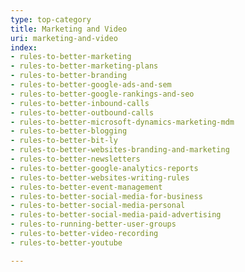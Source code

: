 ```yaml
---
type: top-category
title: Marketing and Video
uri: marketing-and-video
index:
- rules-to-better-marketing
- rules-to-better-marketing-plans
- rules-to-better-branding
- rules-to-better-google-ads-and-sem
- rules-to-better-google-rankings-and-seo
- rules-to-better-inbound-calls
- rules-to-better-outbound-calls
- rules-to-better-microsoft-dynamics-marketing-mdm
- rules-to-better-blogging
- rules-to-better-bit-ly
- rules-to-better-websites-branding-and-marketing
- rules-to-better-newsletters
- rules-to-better-google-analytics-reports
- rules-to-better-websites-writing-rules
- rules-to-better-event-management
- rules-to-better-social-media-for-business
- rules-to-better-social-media-personal
- rules-to-better-social-media-paid-advertising
- rules-to-running-better-user-groups
- rules-to-better-video-recording
- rules-to-better-youtube

---
```


